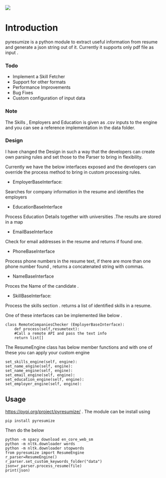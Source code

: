 
  

  

![](https://github.com/karthagokul/pyresumize/blob/main/logo.png?raw=true)

# Introduction
  

pyresumize is a python module to extract useful information from resume and generate a json string out of it. Currently it supports only pdf file as input .


### Todo

* Implement a Skill Fetcher
* Support for other formats
* Performance Improvements 
* Bug Fixes
* Custom configuration of input data

### Note

The Skills , Employers and Education is given as .csv inputs to the engine and you can see a reference implementation in the data folder.


### Design  

I have changed the Design in such a way that the developers can create own parsing rules and set those to the Parser to bring in flexibility. 

Currently we have the below interfaces exposed and the developers can override the process method to bring in custom processing rules.  

- EmployerBaseInterface:

Searches for company information in the resume and identifies the employers

- EducationBaseInterface

Process Education Details together with universities .The results are stored in a map

- EmailBaseInterface

Check for email addresses in the resume and returns if found one.

- PhoneBaseInterface

Process phone numbers in the resume text, if there are more than one phone number found , returns a concatenated string with commas.

- NameBaseInterface

Proces the Name of the candidate .

- SkillBaseInterface:

Process the skills section . returns a list of identified skills in a resume.

One of these interfaces can be implemented like below . 

    class RemoteCompaniesChecker (EmployerBaseInterface):
        def process(self,resumetext):
        #Call a remote API and pass the text info
        return list[]

  
The ResumeEngine class has below member functions and with one of these you can apply your custom engine

    set_skills_engine(self, engine):    
    set_name_engine(self, engine):    
    set_name_engine(self, engine):    
    set_email_engine(self, engine):    
    set_education_engine(self, engine):    
    set_employer_engine(self, engine):

## Usage  

https://pypi.org/project/pyresumize/ . The module can be install using


    pip install pyresumize

 
Then do the below


    python -m spacy download en_core_web_sm    
    python -m nltk.downloader words    
    python -m nltk.downloader stopwords    
    from pyresumize import ResumeEngine    
    r_parser=ResumeEngine()    
    r_parser.set_custom_keywords_folder("data")    
    json=r_parser.process_resume(file)    
    print(json)
